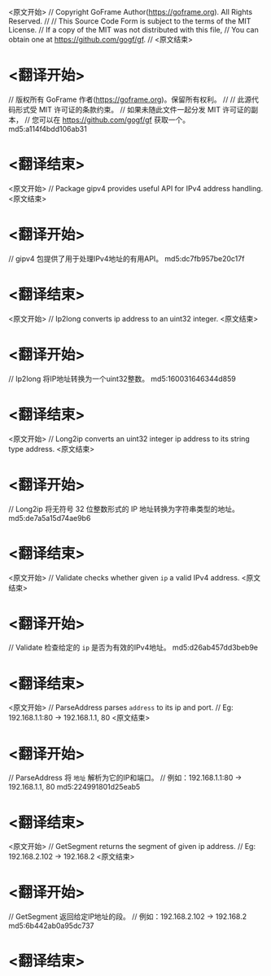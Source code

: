 
<原文开始>
// Copyright GoFrame Author(https://goframe.org). All Rights Reserved.
//
// This Source Code Form is subject to the terms of the MIT License.
// If a copy of the MIT was not distributed with this file,
// You can obtain one at https://github.com/gogf/gf.
//
<原文结束>

# <翻译开始>
// 版权所有 GoFrame 作者(https://goframe.org)。保留所有权利。
//
// 此源代码形式受 MIT 许可证的条款约束。
// 如果未随此文件一起分发 MIT 许可证的副本，
// 您可以在 https://github.com/gogf/gf 获取一个。 md5:a114f4bdd106ab31
# <翻译结束>


<原文开始>
// Package gipv4 provides useful API for IPv4 address handling.
<原文结束>

# <翻译开始>
// gipv4 包提供了用于处理IPv4地址的有用API。 md5:dc7fb957be20c17f
# <翻译结束>


<原文开始>
// Ip2long converts ip address to an uint32 integer.
<原文结束>

# <翻译开始>
// Ip2long 将IP地址转换为一个uint32整数。 md5:160031646344d859
# <翻译结束>


<原文开始>
// Long2ip converts an uint32 integer ip address to its string type address.
<原文结束>

# <翻译开始>
// Long2ip 将无符号 32 位整数形式的 IP 地址转换为字符串类型的地址。 md5:de7a5a15d74ae9b6
# <翻译结束>


<原文开始>
// Validate checks whether given `ip` a valid IPv4 address.
<原文结束>

# <翻译开始>
// Validate 检查给定的 `ip` 是否为有效的IPv4地址。 md5:d26ab457dd3beb9e
# <翻译结束>


<原文开始>
// ParseAddress parses `address` to its ip and port.
// Eg: 192.168.1.1:80 -> 192.168.1.1, 80
<原文结束>

# <翻译开始>
// ParseAddress 将 `地址` 解析为它的IP和端口。
// 例如：192.168.1.1:80 -> 192.168.1.1, 80 md5:224991801d25eab5
# <翻译结束>


<原文开始>
// GetSegment returns the segment of given ip address.
// Eg: 192.168.2.102 -> 192.168.2
<原文结束>

# <翻译开始>
// GetSegment 返回给定IP地址的段。
// 例如：192.168.2.102 -> 192.168.2 md5:6b442ab0a95dc737
# <翻译结束>

